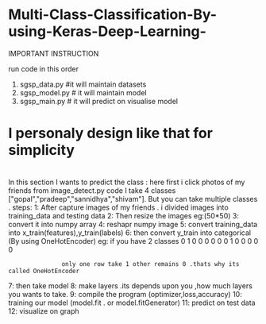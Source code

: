 # Multi-Class-Classification-By-using-Keras-Deep-Learning-

IMPORTANT INSTRUCTION

run code in this order
1. sgsp_data.py    #it will maintain datasets
2. sgsp_model.py   # it will maintain model
3. sgsp_main.py    # it will predict on visualise model

# I personaly design like that for simplicity
# 



In this section I wants to predict the class :
here first i click photos of my friends from image_detect.py code
I take 4 classes ["gopal","pradeep","sannidhya","shivam"]. But you can take multiple classes .
steps:
1: After capture images of my friends . i divided images into training_data and testing data
2: Then resize the images eg:(50*50)
3: convert it into numpy array
4: reshapr numpy image
5: convert training_data into x_train(features),y_train(labels)
6: then convert y_train into categorical (By using OneHotEncoder)
                   eg: if you have 2 classes 
                   0  1
                   0  0
                   0  0
                   0  0
                   1  0
                   0  0
                   0  0
                   
                   only one row take 1 other remains 0 .thats why its called OneHotEncoder

7: then  take model 
8: make layers .its depends upon you ,how much layers you wants to take.
9: compile the program (optimizer,loss,accuracy)
10: training our model (model.fit . or  model.fitGenerator)
11: predict on test data
12: visualize on graph
